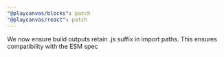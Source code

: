 ```yaml
---
"@playcanvas/blocks": patch
"@playcanvas/react": patch
---
```


We now ensure build outputs retain .js suffix in import paths. This ensures compatibility with the ESM spec
